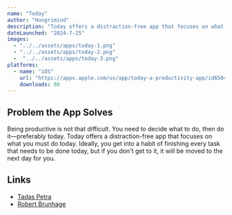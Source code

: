 ```yaml
---
name: "Today"
author: "Hungrimind"
description: "Today offers a distraction-free app that focuses on what you must do today. Ideally, you get into a habit of finishing every task that needs to be done today, but if you don't get to it, it will be moved to the next day for you."
dateLaunched: "2024-7-25"
images:
  - "../../assets/apps/today-1.png"
  - "../../assets/apps/today-2.png"
  -  "../../assets/apps/today-3.png"
platforms:
  - name: "iOS"
    url: "https://apps.apple.com/us/app/today-a-productivity-app/id6504625852"
    downloads: 80
---
```


## Problem the App Solves

Being productive is not that difficult. You need to decide what to do, then do it—preferably today. Today offers a distraction-free app that focuses on what you must do today. Ideally, you get into a habit of finishing every task that needs to be done today, but if you don't get to it, it will be moved to the next day for you.

## Links

- [Tadas Petra](https://x.com/tadaspetra)
- [Robert Brunhage](https://x.com/RobertBrunhage)

